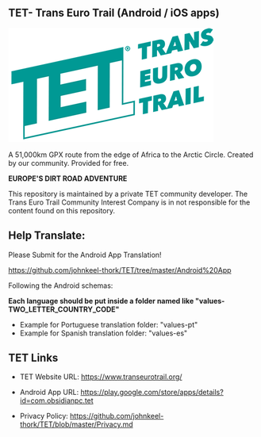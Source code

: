 ## TET- Trans Euro Trail (Android / iOS apps)

![TET LOGO](TETLogo.png)

A 51,000km GPX route from the edge of Africa to the Arctic Circle.
Created by our community.
Provided for free.

**EUROPE'S DIRT ROAD ADVENTURE**

This repository is maintained by a private TET community developer. The Trans Euro Trail Community Interest Company is in not responsible for the content found on this repository.




## Help Translate:

Please Submit for the Android App Translation!

https://github.com/johnkeel-thork/TET/tree/master/Android%20App


Following the Android schemas:

**Each language should be put inside a folder named like "values-TWO_LETTER_COUNTRY_CODE"**

- Example for Portuguese translation folder: "values-pt"
- Example for Spanish translation folder: "values-es"




## TET Links
* TET Website URL:
https://www.transeurotrail.org/


* Android App URL:
https://play.google.com/store/apps/details?id=com.obsidianpc.tet

    
* Privacy Policy:
https://github.com/johnkeel-thork/TET/blob/master/Privacy.md
